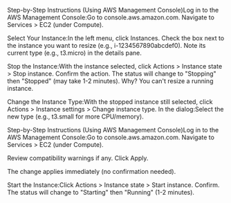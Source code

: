 Step-by-Step Instructions (Using AWS Management Console)Log in to the AWS Management Console:Go to console.aws.amazon.com.
Navigate to Services > EC2 (under Compute).

Select Your Instance:In the left menu, click Instances.
Check the box next to the instance you want to resize (e.g., i-1234567890abcdef0).
Note its current type (e.g., t3.micro) in the details pane.

Stop the Instance:With the instance selected, click Actions > Instance state > Stop instance.
Confirm the action. The status will change to "Stopping" then "Stopped" (may take 1-2 minutes).
Why? You can't resize a running instance.

Change the Instance Type:With the stopped instance still selected, click Actions > Instance settings > Change instance type.
In the dialog:Select the new type (e.g., t3.small for more CPU/memory).

Step-by-Step Instructions (Using AWS Management Console)Log in to the AWS Management Console:Go to console.aws.amazon.com.
Navigate to Services > EC2 (under Compute).

Review compatibility warnings if any.
Click Apply.

The change applies immediately (no confirmation needed).

Start the Instance:Click Actions > Instance state > Start instance.
Confirm. The status will change to "Starting" then "Running" (1-2 minutes).


